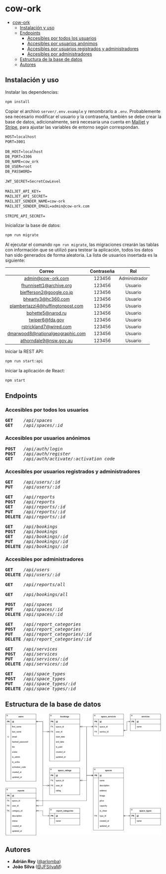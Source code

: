 # cow-ork

- [cow-ork](#cow-ork)
  - [Instalación y uso](#instalación-y-uso)
  - [Endpoints](#endpoints)
    - [Accesibles por todos los usuarios](#accesibles-por-todos-los-usuarios)
    - [Accesibles por usuarios anónimos](#accesibles-por-usuarios-anónimos)
    - [Accesibles por usuarios registrados y administradores](#accesibles-por-usuarios-registrados-y-administradores)
    - [Accesibles por administradores](#accesibles-por-administradores)
  - [Estructura de la base de datos](#estructura-de-la-base-de-datos)
  - [Autores](#autores)

## Instalación y uso

Instalar las dependencias:

```bash
npm install
```

Copiar el archivo `server/.env.example` y renombrarlo a `.env`. Probablemente sea necesario modificar el usuario y la contraseña, también se debe crear la base de datos, adicionalmente, será necesaria una cuenta en [Mailjet](https://www.mailjet.com/) y [Stripe](https://stripe.com/), para ajustar las variables de entorno según correspondan.

```
HOST=localhost
PORT=3001

DB_HOST=localhost
DB_PORT=3306
DB_NAME=cow_ork
DB_USER=root
DB_PASSWORD=

JWT_SECRET=SecretCowLevel

MAILJET_API_KEY=
MAILJET_API_SECRET=
MAILJET_SENDER_NAME=cow-ork
MAILJET_SENDER_EMAIL=admin@cow-ork.com

STRIPE_API_SECRET=
```

Inicializar la base de datos:

```bash
npm run migrate
```

Al ejecutar el comando `npm run migrate`, las migraciones crearán las tablas con información que se utilizó para testear la aplicación, todos los datos han sido generados de forma aleatoria. La lista de usuarios insertada es la siguiente:

|              Correo              | Contraseña |      Rol      |
| :------------------------------: | :--------: | :-----------: |
|        admin@cow-ork.com         |   123456   | Administrador |
|     fhunnisett1@archive.org      |   123456   |    Usuario    |
|     bjefferson2@google.co.jp     |   123456   |    Usuario    |
|        bhearty3@hc360.com        |   123456   |    Usuario    |
| plambertazzi4@huffingtonpost.com |   123456   |    Usuario    |
|        bphette5@narod.ru         |   123456   |    Usuario    |
|         twiper6@fda.gov          |   123456   |    Usuario    |
|      rstrickland7@wired.com      |   123456   |    Usuario    |
| dmarwood8@nationalgeographic.com |   123456   |    Usuario    |
|      athorndale9@nsw.gov.au      |   123456   |    Usuario    |

Iniciar la REST API:

```bash
npm run start:api
```

Iniciar la aplicación de React:

```bash
npm start
```

## Endpoints

### Accesibles por todos los usuarios

<pre>
<strong>GET</strong>    <em>/api/spaces</em>
<strong>GET</strong>    <em>/api/spaces/:id</em>
</pre>

### Accesibles por usuarios anónimos

<pre>
<strong>POST</strong>   <em>/api/auth/login</em>
<strong>POST</strong>   <em>/api/auth/register</em>
<strong>GET</strong>    <em>/api/auth/activate/:activation_code</em>
</pre>

### Accesibles por usuarios registrados y administradores

<pre>
<strong>GET</strong>    <em>/api/users/:id</em>
<strong>PUT</strong>    <em>/api/users/:id</em>

<strong>GET</strong>    <em>/api/reports</em>
<strong>POST</strong>   <em>/api/reports</em>
<strong>GET</strong>    <em>/api/reports/:id</em>
<strong>PUT</strong>    <em>/api/reports/:id</em>
<strong>DELETE</strong> <em>/api/reports/:id</em>

<strong>GET</strong>    <em>/api/bookings</em>
<strong>POST</strong>   <em>/api/bookings</em>
<strong>GET</strong>    <em>/api/bookings/:id</em>
<strong>PUT</strong>    <em>/api/bookings/:id</em>
<strong>DELETE</strong> <em>/api/bookings/:id</em>
</pre>

### Accesibles por administradores

<pre>
<strong>GET</strong>    <em>/api/users</em>
<strong>DELETE</strong> <em>/api/users/:id</em>

<strong>GET</strong>    <em>/api/reports/all</em>

<strong>GET</strong>    <em>/api/bookings/all</em>

<strong>POST</strong>   <em>/api/spaces</em>
<strong>PUT</strong>    <em>/api/spaces/:id</em>
<strong>DELETE</strong> <em>/api/spaces/:id</em>

<strong>GET</strong>    <em>/api/report_categories</em>
<strong>POST</strong>   <em>/api/report_categories</em>
<strong>PUT</strong>    <em>/api/report_categories/:id</em>
<strong>DELETE</strong> <em>/api/report_categories/:id</em>

<strong>GET</strong>    <em>/api/services</em>
<strong>POST</strong>   <em>/api/services</em>
<strong>PUT</strong>    <em>/api/services/:id</em>
<strong>DELETE</strong> <em>/api/services/:id</em>

<strong>GET</strong>    <em>/api/space_types</em>
<strong>POST</strong>   <em>/api/space_types</em>
<strong>PUT</strong>    <em>/api/space_types/:id</em>
<strong>DELETE</strong> <em>/api/space_types/:id</em>
</pre>

## Estructura de la base de datos

![DB_Structure](/server/docs/cow-ork_db.png)

## Autores

- **Adrián Rey** ([@arlomba](https://github.com/arlomba))
- **João Silva** ([@JFSilvaM](https://github.com/JFSilvaM))
